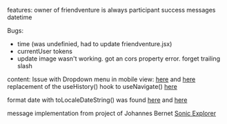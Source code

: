 features: 
owner of friendventure is always participant
success messages 
datetime


Bugs: 
- time (was undefinied, had to update friendventure.jsx)
- currentUser tokens
- update image wasn't working. got an cors property error. forget trailing slash




content: 
Issue with Dropdown menu in mobile view: [here](https://stackoverflow.com/questions/60373789/react-bootstrap-dropdown-on-hover) and [here](https://github.com/reactstrap/reactstrap/issues/1249)
replacement of the useHistory() hook to useNavigate() [here](https://medium.com/@kgreve14/usehistory-usenavigate-5b383160adba)

format date with toLocaleDateString() was found [here](https://stackoverflow.com/questions/27939773/tolocaledatestring-short-format) and [here](https://www.codecademy.com/resources/docs/javascript/dates/toLocaleDateString)

message implementation from project of Johannes Bernet [Sonic Explorer](https://github.com/nacht-falter/sonic-explorers)